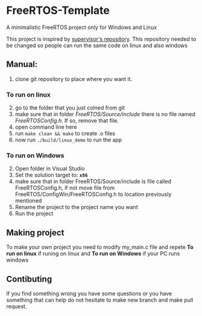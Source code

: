 # FreeRTOS-Template
A minimalistic FreeRTOS project only for Windows and Linux

This project is inspired by [supervisor's repository](https://github.com/ihavn/MSVC-FreeRTOS-Template-202012.00). This repository needed to be changed so people can run the same code on linux and also windows

## Manual:

1. clone git repository to place where you want it.

### To run on linux

2. go to the folder that you just colned from git
3. make sure that in folder _FreeRTOS/Source/include_ there is no file named _FreeRTOSConfig.h_. If so, remove that file.
3. open command line here
4. run `make clean && make` to create .o files
5. now run `./build/linux_demo` to run the app

### To run on Windows
 
2. Open folder in Visual Studio
4. Set the solution target to: **`x86`**
5. make sure that in folder FreeRTOS/Source/include is file called FreeRTOSConfig.h, if not move file from FreeRTOS/ConfigWin/FreeRTOSConfig.h to location previously mentioned
6. Rename the project to the project name you want
7. Run the project

## Making project

To  make your own project you need to modify my_main.c file and repete **To run on linux** if runing on linux and **To run on Windows** if your PC runs windows

## Contibuting

If you find something wrong you have some questions or you have something that can help do not hesitate to make new branch and make pull request.
